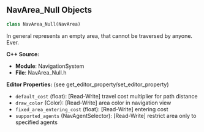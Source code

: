## NavArea_Null Objects

```python
class NavArea_Null(NavArea)
```

In general represents an empty area, that cannot be traversed by anyone. Ever.

**C++ Source:**

- **Module**: NavigationSystem
- **File**: NavArea_Null.h

**Editor Properties:** (see get_editor_property/set_editor_property)

- ``default_cost`` (float):  [Read-Write] travel cost multiplier for path distance
- ``draw_color`` (Color):  [Read-Write] area color in navigation view
- ``fixed_area_entering_cost`` (float):  [Read-Write] entering cost
- ``supported_agents`` (NavAgentSelector):  [Read-Write] restrict area only to specified agents

<a id="unreal.NavAreaNull"></a>
